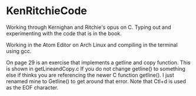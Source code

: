 # KenRitchieCode
Working through Kernighan and Ritchie's opus on C. 
Typing out and experimenting with the code that is in the book. 

Working in the Atom Editor on Arch Linux and compiling in the terminal using gcc.

On page 29 is an exercise that implements a getline and copy function. This is shown in getLineandCopy.c 
If you do not change getline() to something else if thinks you are referencing the newer C function getline(). 
I just renamed mine to Getline() to get around that error. Note that Ctl+d is used as the EOF character. 
